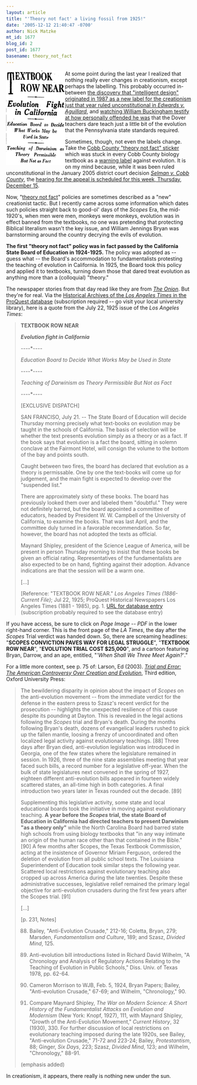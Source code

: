 ```yaml
---
layout: article
title: "'Theory not fact' a living fossil from 1925!"
date: '2005-12-12 21:40:47 -0700'
author: Nick Matzke
mt_id: 1677
blog_id: 2
post_id: 1677
basename: theory_not_fact
---
```

<img src="/uploads/2005/1924-07-22_textbook_row_near.png" alt="1924-07-22_textbook_row_near.png" width="160" height="256" style="float:left;" />At some point during the last year I realized that nothing really ever changes in creationism, except perhaps the labelling.  This probably occurred in-between [the discovery that "intelligent design" originated in 1987 as a new label for the creationism just that year ruled unconstitutional in _Edwards v. Aguillard_](http://www.pandasthumb.org/archives/evolution_of_creationism/index.html), and [watching William Buckingham testify at how personally offended he was](http://www.talkorigins.org/faqs/dover/day16pm.html#day16pm575) that the Dover teachers dare teach just a little bit of the evolution that the Pennsylvania state standards required.

Sometimes, though, not even the labels change.  Take the [Cobb County "theory not fact" sticker](http://www.ncseweb.org/pressroom.asp?state=GA) which was stuck in every Cobb County biology textbook as a [warning label](http://www.eagleforum.org/educate/1995/dec95/biology.html) against evolution.  It is on my mind because, while it was been ruled unconstitutional in the January 2005 district court decision [_Selman v. Cobb County_](http://www.ncseweb.org/selman/), the [hearing for the appeal is scheduled for this week, Thursday, December 15](http://www.ajc.com/today/content/epaper/editions/today/metro_34b9dda0829112cb1071.html).  

Now, "[theory not fact](http://www.ncseweb.org/resources/articles/8643_whats_wrong_with_theory_not__12_7_2000.asp)" policies are sometimes described as a "new" creationist tactic.  But I recently came across some information which dates such policies straight back to good-ol' days of the _Scopes_ Era, the mid-1920's, when men were men, monkeys were monkeys, evolution was in effect banned from the textbooks, no one was pretending that protecting Biblical literalism wasn't the key issue, and William Jennings Bryan was barnstorming around the country decrying the evils of evolution.

**The first "theory not fact" policy was in fact passed by the California State Board of Education in 1924-1925.**  The policy was adopted as -- guess what -- the Board's accommodation to fundamentalists protesting the teaching of evolution in California.  In 1925, the Board took this policy and applied it to textbooks, turning down those that dared treat evolution as anything more than a (colloquial) "theory."

The newspaper stories from that day read like they are from [_The Onion_](http://www.theonion.com/content/).  But they're for real.  Via the [Historical Archives of the _Los Angeles Times_ in the ProQuest database](http://www.proquest.co.uk/products/proquest_historical.html) (subscription required -- go visit your local university library), here is a quote from the July 22, 1925 issue of the _Los Angeles Times_:

> **TEXTBOOK ROW NEAR**
> 
> _**Evolution fight in California**_
> 
> ----\*----
> 
> _Education Board to Decide What Works May be Used in State_
> 
> ----\*----
> 
> _Teaching of Darwinism as Theory Permissible But Not as Fact_
> 
> ----\*----
> 
> \[EXCLUSIVE DISPATCH\]
> 
> SAN FRANCISO, July 21. -- The State Board of Education will decide Thursday morning precisely what text-books on evolution may be taught in the schools of California.  The basis of selection will be whether the text presents evolution simply as a theory or as a fact.  If the book says that evolution is a fact the board, sitting in solemn conclave at the Fairmont Hotel, will consign the volume to the bottom of the bay and points south.
> 
> Caught between two fires, the board has declared that evolution as a theory is permissable.  One by one the text-books will come up for judgement, and the main fight is expected to develop over the "suspended list."
> 
> There are approximately sixty of these books.  The board has previously looked them over and labeled them "doubtful."  They were not definitely barred, but the board appointed a committee of educators, headed by President W. W. Campbell of the University of California, to examine the books.  That was last April, and the committee duly turned in a favorable recommendation.  So far, however, the board has not adopted the texts as official.
> 
> Maynard Shipley, president of the Science League of America, will be present in person Thursday morning to insist that these books be given an official rating.  Representatives of the fundamentalists are also expected to be on hand, fighting against their adoption.  Advance indications are that the session will be a warm one.
> 
> \[...\]
> 
> \[Reference: "TEXTBOOK ROW NEAR." _Los Angeles Times (1886-Current File)_; Jul 22, 1925; ProQuest Historical Newspapers Los Angeles Times (1881 - 1985), pg. 1.  [URL for database entry](http://proquest.umi.com/pqdweb?did=465145482&amp;sid=3&amp;Fmt=2&amp;clientId=1566&amp;RQT=309&amp;VName=HNP) (subscription probably required to see the database entry)

If you have access, be sure to click on _Page Image -- PDF_ in the lower right-hand corner.  This is the front page of the _LA Times_, the day after the _Scopes_ Trial verdict was handed down.  So, there are screaming headlines: "**SCOPES CONVICTION PAVES WAY FOR LEGAL STRUGGLE**", "**TEXTBOOK ROW NEAR**", "**EVOLUTION TRIAL COST $25,000**", and a cartoon featuring Bryan, Darrow, and an ape, entitled, "_'When Shall We Three Meet Again?'_."  

For a little more context, see p. 75 of: Larson, Ed (2003). [_Trial and Error: The American Controversy Over Creation and Evolution_](http://www.amazon.com/gp/product/0195154711/), Third edition, Oxford University Press:

> The bewildering disparity in opinion about the impact of _Scopes_ on the anti-evolution movement -- from the immediate verdict for the defense in the eastern press to Szasz's recent verdict for the prosecution -- highlights the unexpected resilience of this cause despite its pounding at Dayton. This is revealed in the legal actions following the _Scopes_ trial and Bryan's death. During the months following Bryan's death, dozens of evangelical leaders rushed to pick up the fallen mantle, loosing a frenzy of uncoordinated and often localized legal activity against evolutionary teachings. \[88\] Three days after Bryan died, anti-evolution legislation was introduced in Georgia, one of the few states where the legislature remained in session. In 1926, three of the nine state assemblies meeting that year faced such bills, a record number for a legislative off-year. When the bulk of state legislatures next convened in the spring of 1927, eighteen different anti-evolution bills appeared in fourteen widely scattered states, an all-time high in both categories. A final introduction two years later in Texas rounded out the decade. \[89\]
> 
> Supplementing this legislative activity, some state and local educational boards took the initiative in moving against evolutionary teaching. **A year before the _Scopes_ trial, the state Board of Education in California had directed teachers to present Darwinism "as a theory only"** while the North Carolina Board had barred state high schools from using biology textbooks that "in any way intimate an origin of the human race other than that contained in the Bible." \[90\] A few months after Scopes, the Texas Textbook Commission, acting at the insistence of Governor Miriam Ferguson, ordered the deletion of evolution from all public school texts. The Louisiana Superintendent of Education took similar steps the following year. Scattered local restrictions against evolutionary teaching also cropped up across America during the late twenties. Despite these administrative successes, legislative relief remained the primary legal objective for anti-evolution crusaders during the first few years after the Scopes trial. \[91\]
> 
> \[...\]
> 
> \[p. 231, Notes\]
> 
> 88. Bailey, "Anti-Evolution Crusade," 212-16; Coletta, Bryan, 279; Marsden, _Fundamentalism and Culture_, 189; and Szasz, _Divided Mind_, 125.
> 
> 89. Anti-evolution bill introductions listed in Richard David Wilhelm, "A Chronology and Analysis of Regulatory Actions Relating to the Teaching of Evolution in Public Schools," Diss. Univ. of Texas 1978, pp. 62-64.
> 
> 90. Cameron Morrison to WJB, Feb. 5, 1924, Bryan Papers; Bailey, "Anti-evolution Crusade," 67-69; and Wilhelm, "Chronology," 90.
> 
> 91. Compare Maynard Shipley, _The War on Modern Science: A Short History of the Fundamentalist Attacks on Evolution and Modernism_ (New York: Knopf, 1927), 111, with Maynard Shipley, "Growth of the Anti-Evolution Movement," _Current History_, 32 (1930), 330. For further discussion of local restrictions on evolutionary teaching imposed during the late 1920s, see Bailey, "Anti-evolution Crusade," 71-72 and 223-24; Bailey, _Protestantism_, 88; Ginger, _Six Days_, 223; Szasz, _Divided Mind_, 123; and Wilhelm, "Chronology," 88-91.
> 
> (emphasis added)

In creationism, it appears, there really is nothing new under the sun.
